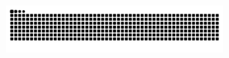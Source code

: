 <picture>
  <source media="(prefers-color-scheme: dark)" srcset="https://raw.githubusercontent.com/SoNiice/SoNiice/output/snake-dark.svg?palette=github-dark" />
  <source media="(prefers-color-scheme: light)" srcset="https://raw.githubusercontent.com/SoNiice/SoNiice/output/snake.svg" />
  <img alt="github-snake" src="https://raw.githubusercontent.com/SoNiice/SoNiice/output/snake.svg" />
</picture>
